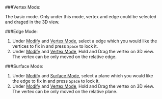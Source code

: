 ###Vertex Mode:

The basic mode. Only under this mode, vertex and edge could be selected and draged in the 3D view.

###Edge Mode:

1. Under [Modify] and [Vertex Mode], select a edge which you would like the vertices to fix in and press `Space` to lock it.
2. Under [Modify] and [Vertex Mode], Hold and Drag the vertex on 3D view. The vertex can be only moved on the relative edge.

###Surface Mode:

1. Under [Modify] and [Surface Mode], select a plane which you would like the edge to fix in and press `Space` to lock it.
2. Under [Modify] and [Vertex Mode], Hold and Drag the vertex on 3D view. The vertex can be only moved on the relative plane.



[Save]: basic-function.md#save
[Save As]: basic-function.md#save-as
[Export]: basic-function.md#export
[Import]: basic-function.md#import
[Undo]: basic-function.md#undo
[Select]: basic-function.md#select
[Create]: basic-function.md#create
[Modify]: basic-function.md#modify
[Delete]: basic-function.md#delete
[Align]: basic-function.md#align
[Set Scale]: advanced-function.md#set-scale
[Eraser]: advanced-function.md#eraser
[Erase All]: advanced-function.md#erase-all
[Intersect Lines]: advanced-function.md#intersect-lines
[Register Wireframe]: advanced-function.md#register-wireframe
[Properties]: advanced-function.md#properties
[Layers]: advanced-function.md#layers
[Adjust Vertices]: advanced-function.md#adjust-vertices
[Vertex Mode]: mode.md#vertex-mode
[Edge Mode]: mode.md#edge-mode
[Surface Mode]: mode.md#surface-mode
[Special Cases]: special-cases.md
[Overhang]: special-cases.md#overhang
[Tree]: special-cases.md#tree
[Chimney]: special-cases.md#chimney
[Penetration]: special-cases.md#penetration
[Flat Roof]: special-cases.md#flat-roof
[Steps to QA a Project]: steps-to-qa-a-project.md
[Edge Types and Example]: edge-types-and-example.md
[Shortcut]: shortcut.md




